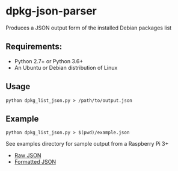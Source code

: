 # dpkg-json-parser
Produces a JSON output form of the installed Debian packages list

## Requirements:

* Python 2.7+ or Python 3.6+
* An Ubuntu or Debian distribution of Linux

## Usage

`python dpkg_list_json.py > /path/to/output.json`

## Example

`python dpkg_list_json.py > $(pwd)/example.json`


See examples directory for sample output from a Raspberry Pi 3+

* [Raw JSON](examples/example_raw.json)
* [Formatted JSON](examples/example_formatted.json)

